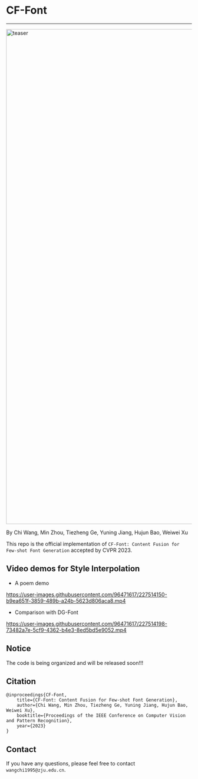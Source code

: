 # CF-Font

-------------
<img width="1339" alt="teaser" src="https://user-images.githubusercontent.com/96471617/227506740-764b4e8f-75f1-47f0-b750-7a32f371281c.png">

By Chi Wang, Min Zhou, Tiezheng Ge, Yuning Jiang, Hujun Bao, Weiwei Xu

This repo is the official implementation of `CF-Font: Content Fusion for Few-shot Font Generation` accepted by CVPR 2023.

## Video demos for Style Interpolation
- A poem demo


https://user-images.githubusercontent.com/96471617/227514150-b9ea651f-3859-489b-a24b-5623d806aca8.mp4



- Comparison with DG-Font



https://user-images.githubusercontent.com/96471617/227514198-73482a7e-5cf9-4362-b4e3-8ed5bd5e9052.mp4



## Notice

The code is being organized and will be released soon!!!

## Citation

```
@inproceedings{CF-Font,
    title={CF-Font: Content Fusion for Few-shot Font Generation},
    author={Chi Wang, Min Zhou, Tiezheng Ge, Yuning Jiang, Hujun Bao, Weiwei Xu},
    booktitle={Proceedings of the IEEE Conference on Computer Vision and Pattern Recognition},
    year={2023}
}
```

## Contact

If you have any questions, please feel free to contact `wangchi1995@zju.edu.cn`.
